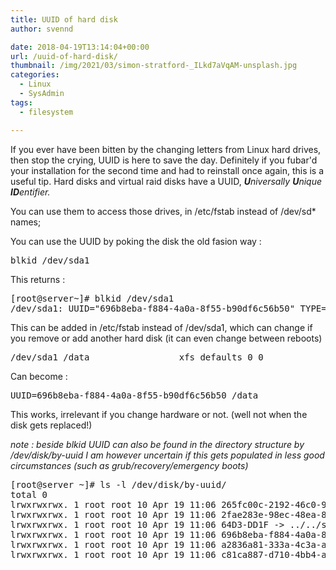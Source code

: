 ```yaml
---
title: UUID of hard disk
author: svennd

date: 2018-04-19T13:14:04+00:00
url: /uuid-of-hard-disk/
thumbnail: /img/2021/03/simon-stratford-_ILkd7aVqAM-unsplash.jpg
categories:
  - Linux
  - SysAdmin
tags:
  - filesystem

---
```

If you ever have been bitten by the changing letters from Linux hard drives, then stop the crying, UUID is here to save the day. Definitely if you fubar'd your installation for the second time and had to reinstall once again, this is a useful tip. Hard disks and virtual raid disks have a UUID, _**U**niversally **U**nique **ID**entifier._

You can use them to access those drives, in /etc/fstab instead of /dev/sd* names;

You can use the UUID by poking the disk the old fasion way :

<pre>blkid /dev/sda1</pre>

This returns :

<pre>[root@server~]# blkid /dev/sda1
/dev/sda1: UUID="696b8eba-f884-4a0a-8f55-b90df6c56b50" TYPE="xfs" PARTLABEL="primary" PARTUUID="6d0f4e74-2929-4a81-9821-dc318013265c"
</pre>

This can be added in /etc/fstab instead of /dev/sda1, which can change if you remove or add another hard disk (it can even change between reboots)

<pre>/dev/sda1 /data                 xfs defaults 0 0</pre>

Can become :

<pre>UUID=696b8eba-f884-4a0a-8f55-b90df6c56b50 /data                 xfs defaults 0 0</pre>

This works, irrelevant if you change hardware or not. (well not when the disk gets replaced!)

_note : beside blkid UUID can also be found in the directory structure by /dev/disk/by-uuid I am however uncertain if this gets populated in less good circumstances (such as grub/recovery/emergency boots)_

<pre>[root@server ~]# ls -l /dev/disk/by-uuid/
total 0
lrwxrwxrwx. 1 root root 10 Apr 19 11:06 265fc00c-2192-46c0-9289-5fc87221d775 -&gt; ../../sdb5
lrwxrwxrwx. 1 root root 10 Apr 19 11:06 2fae283e-98ec-48ea-88c0-226f8c245900 -&gt; ../../sdb4
lrwxrwxrwx. 1 root root 10 Apr 19 11:06 64D3-DD1F -&gt; ../../sdb1
lrwxrwxrwx. 1 root root 10 Apr 19 11:06 696b8eba-f884-4a0a-8f55-b90df6c56b50 -&gt; ../../sda1
lrwxrwxrwx. 1 root root 10 Apr 19 11:06 a2836a81-333a-4c3a-a383-c16e56a4350f -&gt; ../../sdb2
lrwxrwxrwx. 1 root root 10 Apr 19 11:06 c81ca887-d710-4bb4-ab3f-eb38517eadff -&gt; ../../sdb3
</pre>

&nbsp;
